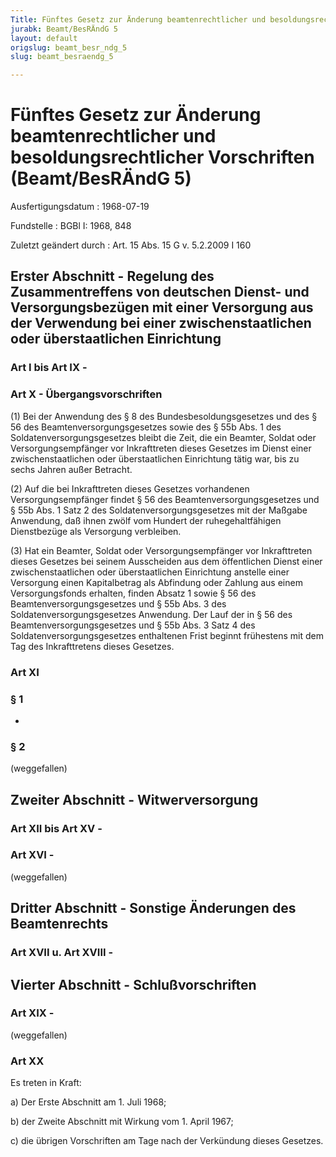 ```yaml
---
Title: Fünftes Gesetz zur Änderung beamtenrechtlicher und besoldungsrechtlicher Vorschriften
jurabk: Beamt/BesRÄndG 5
layout: default
origslug: beamt_besr_ndg_5
slug: beamt_besraendg_5

---
```


# Fünftes Gesetz zur Änderung beamtenrechtlicher und besoldungsrechtlicher Vorschriften (Beamt/BesRÄndG 5)

Ausfertigungsdatum
:   1968-07-19

Fundstelle
:   BGBl I: 1968, 848

Zuletzt geändert durch
:   Art. 15 Abs. 15 G v. 5.2.2009 I 160


## Erster Abschnitt - Regelung des Zusammentreffens von deutschen Dienst- und Versorgungsbezügen mit einer Versorgung aus der Verwendung bei einer zwischenstaatlichen oder überstaatlichen Einrichtung



### Art I bis Art IX -



### Art X - Übergangsvorschriften

(1) Bei der Anwendung des § 8 des Bundesbesoldungsgesetzes und des §
56 des Beamtenversorgungsgesetzes sowie des § 55b Abs. 1 des
Soldatenversorgungsgesetzes bleibt die Zeit, die ein Beamter, Soldat
oder Versorgungsempfänger vor Inkrafttreten dieses Gesetzes im Dienst
einer zwischenstaatlichen oder überstaatlichen Einrichtung tätig war,
bis zu sechs Jahren außer Betracht.

(2) Auf die bei Inkrafttreten dieses Gesetzes vorhandenen
Versorgungsempfänger findet § 56 des Beamtenversorgungsgesetzes und §
55b Abs. 1 Satz 2 des Soldatenversorgungsgesetzes mit der Maßgabe
Anwendung, daß ihnen zwölf vom Hundert der ruhegehaltfähigen
Dienstbezüge als Versorgung verbleiben.

(3) Hat ein Beamter, Soldat oder Versorgungsempfänger vor
Inkrafttreten dieses Gesetzes bei seinem Ausscheiden aus dem
öffentlichen Dienst einer zwischenstaatlichen oder überstaatlichen
Einrichtung anstelle einer Versorgung einen Kapitalbetrag als
Abfindung oder Zahlung aus einem Versorgungsfonds erhalten, finden
Absatz 1 sowie § 56 des Beamtenversorgungsgesetzes und § 55b Abs. 3
des Soldatenversorgungsgesetzes Anwendung. Der Lauf der in § 56 des
Beamtenversorgungsgesetzes und § 55b Abs. 3 Satz 4 des
Soldatenversorgungsgesetzes enthaltenen Frist beginnt frühestens mit
dem Tag des Inkrafttretens dieses Gesetzes.


### Art XI



### § 1

-


### § 2

(weggefallen)


## Zweiter Abschnitt - Witwerversorgung



### Art XII bis Art XV -



### Art XVI -

(weggefallen)


## Dritter Abschnitt - Sonstige Änderungen des Beamtenrechts



### Art XVII u. Art XVIII -



## Vierter Abschnitt - Schlußvorschriften



### Art XIX -

(weggefallen)


### Art XX

Es treten in Kraft:

a)  Der Erste Abschnitt am 1. Juli 1968;


b)  der Zweite Abschnitt mit Wirkung vom 1. April 1967;


c)  die übrigen Vorschriften am Tage nach der Verkündung dieses Gesetzes.




